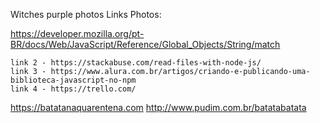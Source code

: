 Witches purple photos Links
Photos:

https://developer.mozilla.org/pt-BR/docs/Web/JavaScript/Reference/Global_Objects/String/match

    link 2 - https://stackabuse.com/read-files-with-node-js/
    link 3 - https://www.alura.com.br/artigos/criando-e-publicando-uma-biblioteca-javascript-no-npm
    link 4 - https://trello.com/

https://batatanaquarentena.com 
http://www.pudim.com.br/batatabatata